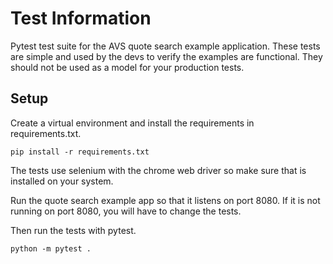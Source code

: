 # Test Information

Pytest test suite for the AVS quote search example application.
These tests are simple and used by the devs to verify the examples are functional.
They should not be used as a model for your production tests.

## Setup

Create a virtual environment and install the requirements in requirements.txt.
```shell
pip install -r requirements.txt
```

The tests use selenium with the chrome web driver so make sure that is installed on your system.

Run the quote search example app so that it listens on port 8080. If it is not running on port 8080, you will have to change the tests.

Then run the tests with pytest.
```shell
python -m pytest .
```
